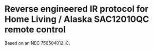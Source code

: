 # Reverse engineered IR protocol for Home Living / Alaska SAC12010QC remote control

Based on an NEC 756504012 IC.
